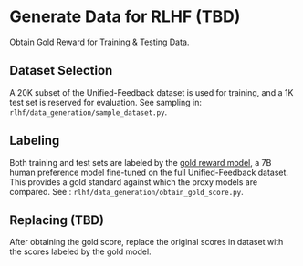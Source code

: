 # Generate Data for RLHF (TBD)

Obtain Gold Reward for Training & Testing Data.

## **Dataset Selection**
A 20K subset of the Unified-Feedback dataset is used for training, and a 1K test set is reserved for evaluation. See sampling in: `rlhf/data_generation/sample_dataset.py`.

## **Labeling**
Both training and test sets are labeled by the [gold reward model](https://huggingface.co/Ray2333/reward-model-Mistral-7B-instruct-Unified-Feedback), a 7B human preference model fine-tuned on the full Unified-Feedback dataset. This provides a gold standard against which the proxy models are compared. See : `rlhf/data_generation/obtain_gold_score.py`.

## Replacing (TBD)
After obtaining the gold score, replace the original scores in dataset with the scores labeled by the gold model.

